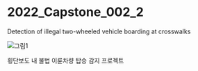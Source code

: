 # 2022_Capstone_002_2
Detection of illegal two-wheeled vehicle boarding at crosswalks

![그림1](https://user-images.githubusercontent.com/60814112/169998671-8e078941-a53a-45a5-a010-c0d9e7b48947.png)

횡단보도 내 불법 이륜차량 탑승 감지 프로젝트

